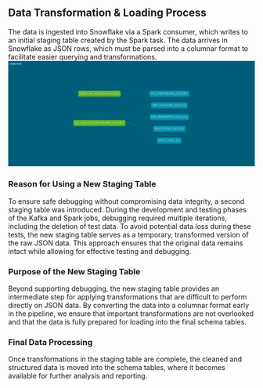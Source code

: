 ## Data Transformation & Loading Process

The data is ingested into Snowflake via a Spark consumer, which writes to an initial staging table created by the Spark task. The data arrives in Snowflake as JSON rows, which must be parsed into a columnar format to facilitate easier querying and transformations.
![Lineage_Graph](lineage_graph.png)

### Reason for Using a New Staging Table

To ensure safe debugging without compromising data integrity, a second staging table was introduced. During the development and testing phases of the Kafka and Spark jobs, debugging required multiple iterations, including the deletion of test data. To avoid potential data loss during these tests, the new staging table serves as a temporary, transformed version of the raw JSON data. This approach ensures that the original data remains intact while allowing for effective testing and debugging.

### Purpose of the New Staging Table

Beyond supporting debugging, the new staging table provides an intermediate step for applying transformations that are difficult to perform directly on JSON data. By converting the data into a columnar format early in the pipeline, we ensure that important transformations are not overlooked and that the data is fully prepared for loading into the final schema tables.

### Final Data Processing

Once transformations in the staging table are complete, the cleaned and structured data is moved into the schema tables, where it becomes available for further analysis and reporting.
